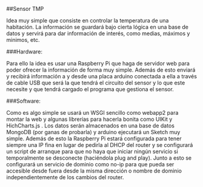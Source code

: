 ##Sensor TMP

Idea muy simple que consiste en controlar la temperatura de una habitación.
La información se guardará bajo cierta lógica en una base de datos y servirá para dar información de interés, como medias, máximos y minimos, etc.

###Hardware:

Para ello la idea es usar una Raspberry Pi que haga de servidor web para poder ofrecer la información de forma muy simple. Además de esto enviará y recibirá información a y desde una placa arduino conectada a ella a través de cable USB que será la que tendrá el circuito del sensor y lo que este necesite y que tendrá cargado el programa que gestiona el sensor.

###Software:

Como es algo simple se usará un WSGI sencillo como webapp2 para montar la web y algunas librerías para hacerla bonita como UIKit y HichCharts.js . Los datos serán almacenados en una base de datos MongoDB (por ganas de probarla) y arduino ejecutará un Sketch muy simple.
Además de esto la Raspberry Pi estará configurada para tener siempre una IP fina en lugar de pedirla al DHCP del router y se configurará un script de arranque para que no haya que iniciar ningún servicio si temporalmente se desconecte (haciéndola plug and play). Junto a esto se configurará un servicio de dominio como no-ip para que pueda ser accesible desde fuera desde la misma dirección o nombre de dominio independientemente de los cambios del router.
